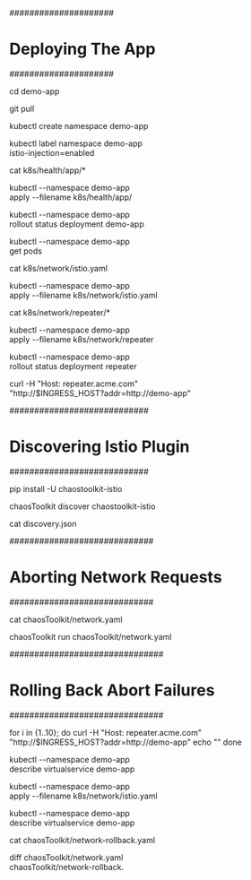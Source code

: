 #####################
# Deploying The App #
#####################

cd demo-app

git pull

kubectl create namespace demo-app

kubectl label namespace demo-app \
    istio-injection=enabled

cat k8s/health/app/*

kubectl --namespace demo-app \
    apply --filename k8s/health/app/

kubectl --namespace demo-app \
    rollout status deployment demo-app

kubectl --namespace demo-app \
    get pods

cat k8s/network/istio.yaml

kubectl --namespace demo-app \
    apply --filename k8s/network/istio.yaml

cat k8s/network/repeater/*

kubectl --namespace demo-app \
    apply --filename k8s/network/repeater

kubectl --namespace demo-app \
    rollout status deployment repeater

curl -H "Host: repeater.acme.com" \
    "http://$INGRESS_HOST?addr=http://demo-app"

############################
# Discovering Istio Plugin #
############################

pip install -U chaostoolkit-istio

chaosToolkit discover chaostoolkit-istio

cat discovery.json

#############################
# Aborting Network Requests #
#############################

cat chaosToolkit/network.yaml

chaosToolkit run chaosToolkit/network.yaml

###############################
# Rolling Back Abort Failures #
###############################

for i in {1..10}; do
    curl -H "Host: repeater.acme.com" \
        "http://$INGRESS_HOST?addr=http://demo-app"
    echo ""
done

kubectl --namespace demo-app \
    describe virtualservice demo-app

kubectl --namespace demo-app \
    apply --filename k8s/network/istio.yaml

kubectl --namespace demo-app \
    describe virtualservice demo-app

cat chaosToolkit/network-rollback.yaml

diff chaosToolkit/network.yaml \
    chaosToolkit/network-rollback.